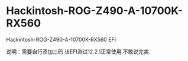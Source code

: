 # Hackintosh-ROG-Z490-A-10700K-RX560
Hackintosh-ROG-Z490-A-10700K-RX560 EFI


说明：需要自行添加三码 该EFI测试12.2.1正常使用,不敢说完美.
